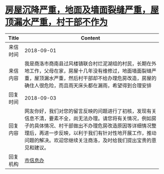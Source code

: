 # <a href="http://www.shangluo.gov.cn/zmhd/ldxxxx.jsp?urltype=leadermail.LeaderMailContentUrl&wbtreeid=1112&leadermailid=4897">房屋沉降严重，地面及墙面裂缝严重，屋顶漏水严重，村干部不作为</a>
|Title|Content|
|:---:|---|
|来信时间|2018-09-01|
|来信内容|我是商洛市商南县过风楼镇联合村烂泥湖组的村民，长期在外地工作，父母在家，房屋十几年没有维修过，地面墙面裂缝严重，屋顶漏水严重，然后村干部却不给办理危房改造，房屋的确住人很危险，而且雨天床头都在漏雨，希望得到合理安排|
|回复时间|2018-09-03|
|回复内容|网友你好，我们对您的留言反映的问题进行了初核，发现有关信息不清，要素不全，尚无法办理。请您将有关情况，例如房子的具体情况、村干部做出不办理危房改造原因等详细情况整理后，再进一步反映，以利于我们有针对性地开展工作，推动问题的解决。欢迎您继续关注商洛，及时给我们提出宝贵的意见和建议。|
|回复机构|<a href="../../categories/agencies/市信息办.md">市信息办</a>|

